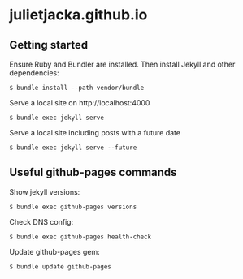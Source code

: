# julietjacka.github.io

## Getting started

Ensure Ruby and Bundler are installed. Then install Jekyll and other dependencies:

```
$ bundle install --path vendor/bundle
```

Serve a local site on http://localhost:4000

```
$ bundle exec jekyll serve
```

Serve a local site including posts with a future date

```
$ bundle exec jekyll serve --future
```

## Useful github-pages commands

Show jekyll versions:

```
$ bundle exec github-pages versions
```

Check DNS config:

```
$ bundle exec github-pages health-check
```

Update github-pages gem:

```
$ bundle update github-pages
```
